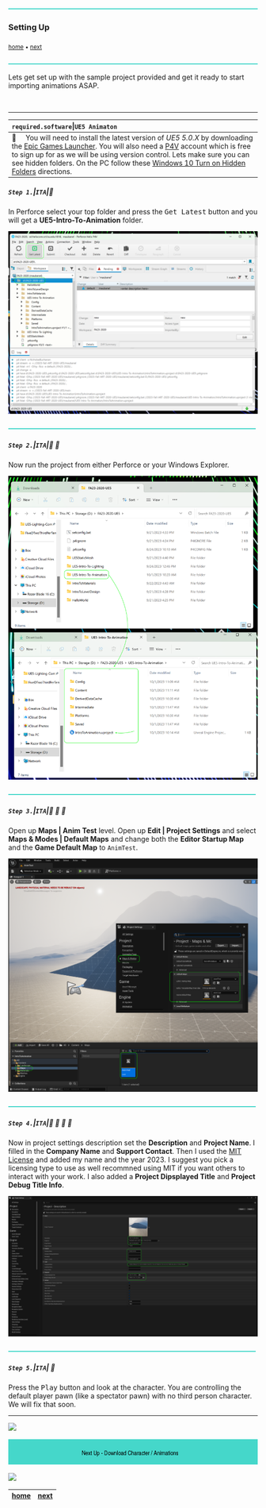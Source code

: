 ![](../images/line3.png)

### Setting Up

<sub>[home](../README.md#user-content-ue4-animations) • [next](../character-anim/README.md#user-content-download-character--animations)</sub>

![](../images/line3.png)

Lets get set up with the sample project provided and get it ready to start importing animations ASAP.

<br>

---

| `required.software`\|`UE5 Animaton`| 
| :--- |
| :floppy_disk: &nbsp; &nbsp; You will need to install the latest version of _UE5 5.0.X_ by downloading the [Epic Games Launcher](https://www.epicgames.com/store/en-US/download). You will also need a [P4V](https://www.perforce.com/downloads/helix-visual-client-p4v) account which is free to sign up for as we will be using version control. Lets make sure you can see hidden folders. On the PC follow these [Windows 10 Turn on Hidden Folders](https://support.microsoft.com/en-us/help/4028316/windows-view-hidden-files-and-folders-in-windows-10) directions.|

##### `Step 1.`\|`ITA`|:small_blue_diamond:

In Perforce select your top folder and press the <kbd>Get Latest</kbd> button and you will get a **UE5-Intro-To-Animation** folder.

![download starter project](images/getLatest.png)

![](../images/line2.png)

##### `Step 2.`\|`ITA`|:small_blue_diamond: :small_blue_diamond: 

Now run the project from either Perforce or your Windows Explorer.

![unzip and rename folder](images/p4AnimationFiles.png)

![](../images/line2.png)

##### `Step 3.`\|`ITA`|:small_blue_diamond: :small_blue_diamond: :small_blue_diamond:

Open up **Maps | Anim Test** level. Open up **Edit | Project Settings** and select **Maps & Modes | Default Maps** and change both the **Editor Startup Map** and the **Game Default Map** to `AnimTest`.

![delete git files](images/defaultLevel.png)

![](../images/line2.png)

##### `Step 4.`\|`ITA`|:small_blue_diamond: :small_blue_diamond: :small_blue_diamond: :small_blue_diamond:

Now in project settings description set the **Description** and **Project Name**.  I filled in the **Company Name** and **Support Contact**.  Then I used the [MIT License](https://opensource.org/license/mit/) and added my name and the year 2023.  I suggest you pick a licensing type to use as well recommned using MIT if you want others to interact with your work.  I also added a **Project Dipsplayed Title** and **Project Debug Title Info**. 

![delete git files](images/projectSettingsSetup.png)

![](../images/line2.png)

##### `Step 5.`\|`ITA`| :small_orange_diamond:

Press the <kbd>Play</kbd> button and look at the character.  You are controlling the default player pawn (like a spectator pawn) with no third person character.  We will fix that soon.



___

![](../images/line1.png)

<!-- <img src="https://via.placeholder.com/1000x100/45D7CA/000000/?text=Next Up - Download Character / Animations"> -->
![next up next tile](images/banner.png)

![](../images/line1.png)

| [home](../README.md#user-content-ue4-animations) | [next](../character-anim/README.md#user-content-download-character--animations)|
|---|---|
